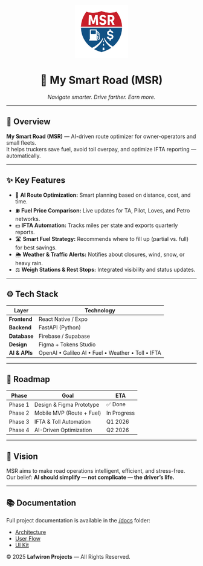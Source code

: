 <p align="center">
  <img src="design/msr_logo.png" alt="MSR Logo" width="140">
</p>

<h1 align="center">🚛 My Smart Road (MSR)</h1>
<p align="center"><em>Navigate smarter. Drive farther. Earn more.</em></p>

---

## 🧭 Overview

**My Smart Road (MSR)** — AI-driven route optimizer for owner-operators and small fleets.  
It helps truckers save fuel, avoid toll overpay, and optimize IFTA reporting — automatically.

---

## ✨ Key Features

- 🧠 **AI Route Optimization:** Smart planning based on distance, cost, and time.
- ⛽ **Fuel Price Comparison:** Live updates for TA, Pilot, Loves, and Petro networks.
- 💵 **IFTA Automation:** Tracks miles per state and exports quarterly reports.
- 🛣 **Smart Fuel Strategy:** Recommends where to fill up (partial vs. full) for best savings.
- 🌦 **Weather & Traffic Alerts:** Notifies about closures, wind, snow, or heavy rain.
- ⚖️ **Weigh Stations & Rest Stops:** Integrated visibility and status updates.

---

## ⚙️ Tech Stack

| Layer | Technology |
|-------|-------------|
| **Frontend** | React Native / Expo |
| **Backend** | FastAPI (Python) |
| **Database** | Firebase / Supabase |
| **Design** | Figma + Tokens Studio |
| **AI & APIs** | OpenAI • Galileo AI • Fuel • Weather • Toll • IFTA |

---

## 📅 Roadmap

| Phase | Goal | ETA |
|-------|------|-----|
| Phase 1 | Design & Figma Prototype | ✅ Done |
| Phase 2 | Mobile MVP (Route + Fuel) | In Progress |
| Phase 3 | IFTA & Toll Automation | Q1 2026 |
| Phase 4 | AI-Driven Optimization | Q2 2026 |

---

## 🧩 Vision

MSR aims to make road operations intelligent, efficient, and stress-free.  
Our belief: **AI should simplify — not complicate — the driver’s life.**

---
## 📚 Documentation
Full project documentation is available in the [/docs](docs/) folder:
- [Architecture](docs/architecture.md)
- [User Flow](docs/flow.md)
- [UI Kit](docs/ui-kit.md)

© 2025 **Lafwiron Projects** — All Rights Reserved.
